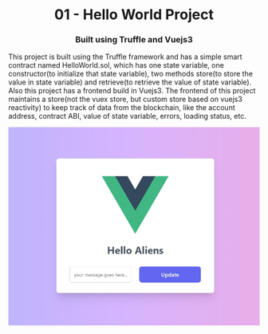 <h1 align="center"> 
01 - Hello World Project
</h1>
<h3 align="center">
Built using Truffle and Vuejs3
</h3>
This project is built using the Truffle framework and has a simple smart contract named HelloWorld.sol, which has one state variable, one constructor(to initialize that state variable), two methods store(to store the value in state variable) and retrieve(to retrieve the value of state variable). Also this project has a frontend build in Vuejs3. The frontend of this project maintains a store(not the vuex store, but custom store based on vuejs3 reactivity) to keep track of data from the blockchain, like the account address, contract ABI, value of state variable, errors, loading status, etc.

![Alt text](/01_HelloWorld/01_HelloWorld.png?raw=true "Frontend of the DApp")